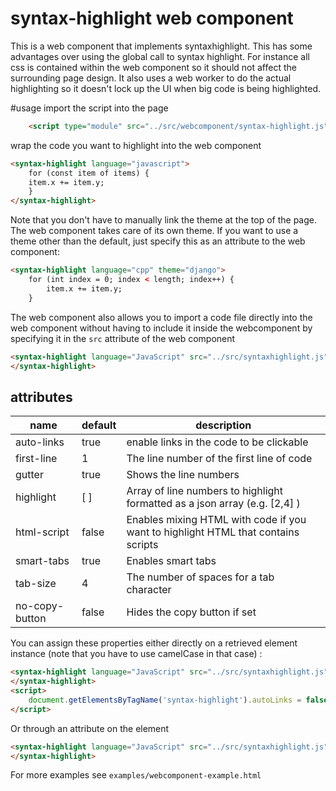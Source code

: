 # syntax-highlight web component
This is a web component that implements syntaxhighlight.
This has some advantages over using the global call to syntax highlight. 
For instance all css is contained within the web component so it should not affect
the surrounding page design. It also uses a web worker to do the actual 
highlighting so it doesn't lock up the UI when big code is being highlighted.

#usage
import the script into the page
```html
	<script type="module" src="../src/webcomponent/syntax-highlight.js"></script>
```
wrap the code you want to highlight into the web component
```html
<syntax-highlight language="javascript">
	for (const item of items) {
	item.x += item.y;
	}
</syntax-highlight>
```
Note that you don't have to manually link the theme at the top of the page.
The web component takes care of its own theme.
If you want to use a theme other than the default, just specify this as an attribute to the web component:
```html
<syntax-highlight language="cpp" theme="django">
	for (int index = 0; index < length; index++) {
		item.x += item.y;
	}
```
The web component also allows you to import a code file directly into the web component without 
having to include it inside the webcomponent by specifying it in the `src` attribute of the web component
```html
<syntax-highlight language="JavaScript" src="../src/syntaxhighlight.js">
</syntax-highlight>
```

## attributes
| name       | default | description                                 |
|------------|---------|---------------------------------------------|
| auto-links | true    | enable links in the code to be clickable    |
| first-line | 1       | The line number of the first line of code   |
| gutter     | true    | Shows the line numbers                      |
| highlight  | [ ]     | Array of line numbers to highlight formatted as a json array (e.g. [2,4] ) |
| html-script| false   | Enables mixing HTML with code if you want to highlight HTML that contains scripts |
| smart-tabs | true    | Enables smart tabs                          |
| tab-size   | 4       | The number of spaces for a tab character    |
| no-copy-button | false | Hides the copy button if set              |

You can assign these properties either directly on a retrieved element instance (note that you have to use camelCase in that case) :
```html
<syntax-highlight language="JavaScript" src="../src/syntaxhighlight.js">
</syntax-highlight>
<script>
    document.getElementsByTagName('syntax-highlight').autoLinks = false;
</script>
```
Or through an attribute on the element
```html
<syntax-highlight language="JavaScript" src="../src/syntaxhighlight.js" auto-links="false" tab-size="8" higlight="[12, 14]">
</syntax-highlight>
```
For more examples see `examples/webcomponent-example.html`
